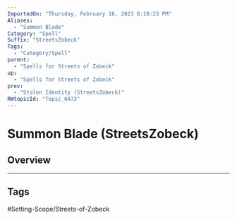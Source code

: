 ```yaml
---
ImportedOn: "Thursday, February 16, 2023 6:10:23 PM"
Aliases:
  - "Summon Blade"
Category: "Spell"
Suffix: "StreetsZobeck"
Tags:
  - "Category/Spell"
parent:
  - "Spells for Streets of Zobeck"
up:
  - "Spells for Streets of Zobeck"
prev:
  - "Stolen Identity (StreetsZobeck)"
RWtopicId: "Topic_6473"
---
```

# Summon Blade (StreetsZobeck)
## Overview

---
## Tags
#Setting-Scope/Streets-of-Zobeck

